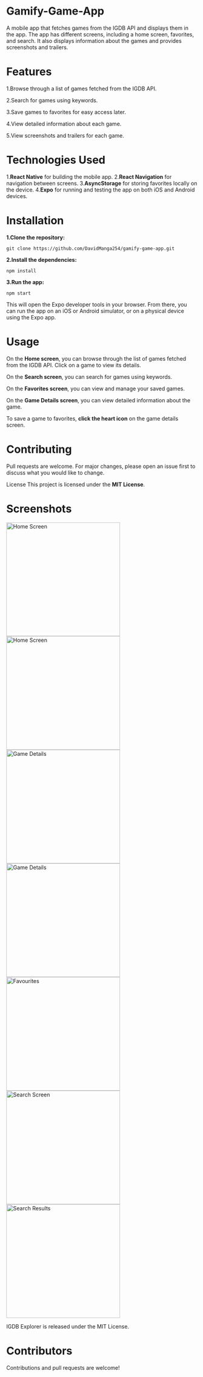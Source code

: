 # Gamify-Game-App
A mobile app that fetches games from the IGDB API and displays them in the app. The app has different screens, including a home screen, favorites, and search. It also displays information about the games and provides screenshots and trailers.

# Features
1.Browse through a list of games fetched from the IGDB API.

2.Search for games using keywords.

3.Save games to favorites for easy access later.

4.View detailed information about each game.

5.View screenshots and trailers for each game.

# Technologies Used
1.**React Native** for building the mobile app.
2.**React Navigation** for navigation between screens.
3.**AsyncStorage** for storing favorites locally on the device.
4.**Expo** for running and testing the app on both iOS and Android devices.

# Installation
**1.Clone the repository:**

`git clone https://github.com/DavidManga254/gamify-game-app.git`

**2.Install the dependencies:**

`npm install`

**3.Run the app:**

`npm start`

This will open the Expo developer tools in your browser. From there, you can run the app on an iOS or Android simulator, or on a physical device using the Expo app.

# Usage
On the **Home screen**, you can browse through the list of games fetched from the IGDB API. Click on a game to view its details.

On the **Search screen**, you can search for games using keywords.

On the **Favorites screen**, you can view and manage your saved games.

On the **Game Details screen**, you can view detailed information about the game.

To save a game to favorites, **click the heart icon** on the game details screen.

# Contributing
Pull requests are welcome. For major changes, please open an issue first to discuss what you would like to change.

License
This project is licensed under the **MIT License**.




# Screenshots
<div style="display: flex; flex-wrap: wrap;">
<img src="https://raw.githubusercontent.com/DavidManga254/gamify-game-app/main/screenshots/Screenshot_1679165343.png" alt="Home Screen" width="300">
<img src="https://github.com/DavidManga254/gamify-game-app/raw/main/screenshots/Screenshot_1679165360.png" alt="Home Screen" width="300" margin-right="20">
<img src="https://github.com/DavidManga254/gamify-game-app/raw/main/screenshots/Screenshot_1679165393.png" alt="Game Details" width="300" margin-right="20">
<img src="https://github.com/DavidManga254/gamify-game-app/raw/main/screenshots/Screenshot_1679165412.png" alt="Game Details" width="300" margin-right="20">
<img src="https://github.com/DavidManga254/gamify-game-app/raw/main/screenshots/Screenshot_1679165816.png" alt="Favourites" width="300" margin-right="20">
<img src="https://github.com/DavidManga254/gamify-game-app/raw/main/screenshots/Screenshot_1679165830.png" alt="Search Screen" width="300" margin-right="20">
<img src="https://github.com/DavidManga254/gamify-game-app/raw/main/screenshots/Screenshot_1679165936.png" alt="Search Results" width="300" margin-right="20">
</div>


IGDB Explorer is released under the MIT License.

# Contributors 
Contributions and pull requests are welcome!



